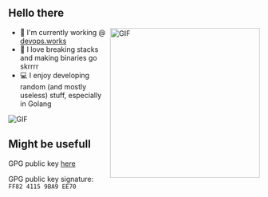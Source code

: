 ## Hello there
<img align="right" alt="GIF" src="https://github.com/eze-kiel/eze-kiel/blob/master/mi.gif?raw=true" width=300 height=300>

* :office: I'm currently working @ [devops.works](https://devops.works)
* :space_invader: I love breaking stacks and making binaries go skrrrr
* :computer: I enjoy developing random (and mostly useless) stuff, especially in Golang

<img align="center" alt="GIF" src="https://github-readme-stats.vercel.app/api?username=eze-kiel&show_icons=true&theme=great-gatsby&count_private=true&hide=contribs"/>

## Might be usefull

GPG public key [here](https://keybase.io/ezekiell/pgp_keys.asc)

GPG public key signature: `FF82 4115 9BA9 EE70`
